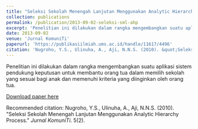 ```yaml
---
title: "Seleksi Sekolah Menengah Lanjutan Menggunakan Analytic Hierarchy Process"
collection: publications
permalink: /publication/2013-09-02-seleksi-sml-ahp
excerpt: 'Penelitian ini dilakukan dalam rangka mengembangkan suatu aplikasi sistem pendukung keputusan untuk membantu orang tua dalam memilih sekolah yang sesuai bagi anak dan memenuhi kriteria yang diinginkan oleh orang tua.'
date: 2013-09-02
venue: 'Jurnal KomuniTi'
paperurl: 'https://publikasiilmiah.ums.ac.id/handle/11617/4496'
citation: 'Nugroho, Y.S., Ulinuha, A., Aji, N.N.S. (2010). &quot;Seleksi Sekolah Menengah Lanjutan Menggunakan Analytic Hierarchy Process.&quot; <i>Jurnal KomuniTi</i>. 5(2).'
---
```

Penelitian ini dilakukan dalam rangka mengembangkan suatu aplikasi sistem pendukung keputusan untuk membantu orang tua dalam memilih sekolah yang sesuai bagi anak dan memenuhi kriteria yang diinginkan oleh orang tua.

[Download paper here](https://publikasiilmiah.ums.ac.id/bitstream/handle/11617/4496/8%20Yusuf%20Sulistyo%20Nugroho.pdf?sequence=1&isAllowed=y)

Recommended citation: Nugroho, Y.S., Ulinuha, A., Aji, N.N.S. (2010). "Seleksi Sekolah Menengah Lanjutan Menggunakan Analytic Hierarchy Process." <i>Jurnal KomuniTi</i>. 5(2).
